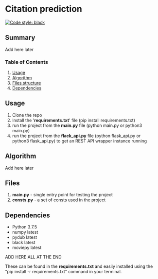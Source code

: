 # Citation prediction

[![Code style: black](https://img.shields.io/badge/code%20style-black-000000.svg)](https://github.com/psf/black)

## Summary
Add here later


### Table of Contents
1. [Usage](#usage)
2. [Algorithm](#algorithm)
3. [Files structure](#files)
4. [Dependencies](#dependancies)

<a name="usage"/>

## Usage 

1. Clone the repo
2. Install the '**requirements.txt**' file (pip install requirements.txt)
3. run the project from the **main.py** file (python main.py or python3 main.py)
4. run the project from the **flack_api.py** file (python flask_api.py or python3 flask_api.py) to get an REST API wrapper instance running

<a name="algorithm"/>

## Algorithm 
Add here later

<a name="files"/>

## Files 
1. **main.py** - single entry point for testing the project
2. **consts.py** - a set of consts used in the project

<a name="dependancies"/>

## Dependencies 
- Python               3.7.5
- numpy                latest
- pydub                latest
- black                latest
- moviepy              latest

ADD HERE ALL AT THE END

These can be found in the **requirements.txt** and easily installed using the "pip install -r requirements.txt" command in your terminal. 
